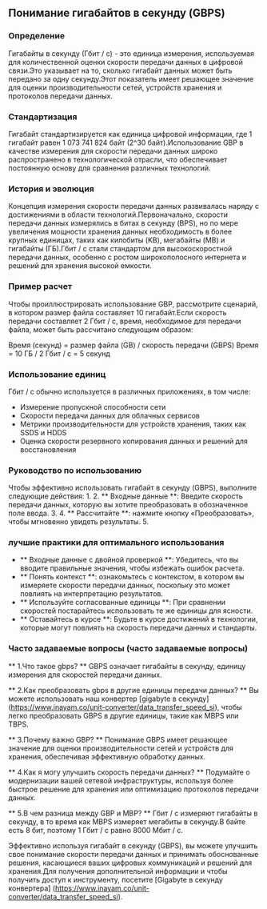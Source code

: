 ## Понимание гигабайтов в секунду (GBPS)

### Определение
Гигабайты в секунду (Гбит / с) - это единица измерения, используемая для количественной оценки скорости передачи данных в цифровой связи.Это указывает на то, сколько гигабайт данных может быть передано за одну секунду.Этот показатель имеет решающее значение для оценки производительности сетей, устройств хранения и протоколов передачи данных.

### Стандартизация
Гигабайт стандартизируется как единица цифровой информации, где 1 гигабайт равен 1 073 741 824 байт (2^30 байт).Использование GBP в качестве измерения для скорости передачи данных широко распространено в технологической отрасли, что обеспечивает постоянную основу для сравнения различных технологий.

### История и эволюция
Концепция измерения скорости передачи данных развивалась наряду с достижениями в области технологий.Первоначально, скорости передачи данных измерялись в битах в секунду (BPS), но по мере увеличения мощности хранения данных необходимость в более крупных единицах, таких как килобиты (KB), мегабайты (MB) и гигабайты (ГБ).Гбит / с стали стандартом для высокоскоростной передачи данных, особенно с ростом широкополосного интернета и решений для хранения высокой емкости.

### Пример расчет
Чтобы проиллюстрировать использование GBP, рассмотрите сценарий, в котором размер файла составляет 10 гигабайт.Если скорость передачи составляет 2 Гбит / с, время, необходимое для передачи файла, может быть рассчитано следующим образом:

Время (секунд) = размер файла (GB) / скорость передачи (GBPS)
Время = 10 ГБ / 2 Гбит / с = 5 секунд

### Использование единиц
Гбит / с обычно используется в различных приложениях, в том числе:
- Измерение пропускной способности сети
- Скорости передачи данных для облачных сервисов
- Метрики производительности для устройств хранения, таких как SSDS и HDDS
- Оценка скорости резервного копирования данных и решений для восстановления

### Руководство по использованию
Чтобы эффективно использовать гигабайт в секунду (GBPS), выполните следующие действия:
1.
2. ** Входные данные **: Введите скорость передачи данных, которую вы хотите преобразовать в обозначенное поле ввода.
3.
4. ** Рассчитайте **: нажмите кнопку «Преобразовать», чтобы мгновенно увидеть результаты.
5.

### лучшие практики для оптимального использования
- ** Входные данные с двойной проверкой **: Убедитесь, что вы вводите правильные значения, чтобы избежать ошибок расчета.
- ** Понять контекст **: ознакомьтесь с контекстом, в котором вы измеряете скорости передачи данных, поскольку это может повлиять на интерпретацию результатов.
- ** Используйте согласованные единицы **: При сравнении скоростей постарайтесь использовать те же единицы для ясности.
- ** Оставайтесь в курсе **: Будьте в курсе достижений в технологии, которые могут повлиять на скорость передачи данных и стандарты.

### Часто задаваемые вопросы (часто задаваемые вопросы)

** 1.Что такое gbps? **
GBPS означает гигабайты в секунду, единицу измерения для скоростей передачи данных.

** 2.Как преобразовать gbps в другие единицы передачи данных? **
Вы можете использовать наш конвертер [gigabyte в секунду] (https://www.inayam.co/unit-converter/data_transfer_speed_si), чтобы легко преобразовать GBPS в другие единицы, такие как MBPS или TBPS.

** 3.Почему важно GBP? **
Понимание GBPS имеет решающее значение для оценки производительности сетей и устройств для хранения, обеспечивая эффективную обработку данных.

** 4.Как я могу улучшить скорость передачи данных? **
Подумайте о модернизации вашей сетевой инфраструктуры, используя более быстрое решение для хранения или оптимизацию протоколов передачи данных.

** 5.В чем разница между GBP и MBP? **
Гбит / с измеряют гигабайты в секунду, в то время как MBPS измеряет мегабиты в секунду.В байте есть 8 бит, поэтому 1 Гбит / с равно 8000 Мбит / с.

Эффективно используя гигабайт в секунду (GBPS), вы можете улучшить свое понимание скорости передачи данных и принимать обоснованные решения, касающиеся ваших цифровых коммуникаций и решений для хранения.Для получения дополнительной информации и чтобы получить доступ к инструменту, посетите [Gigabyte в секунду конвертера] (https://www.inayam.co/unit-converter/data_transfer_speed_si).